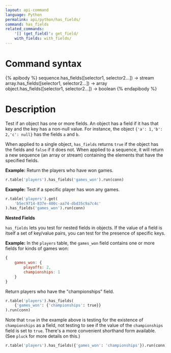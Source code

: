 ```yaml
---
layout: api-command
language: Python
permalink: api/python/has_fields/
command: has_fields
related_commands:
    '[] (get_field)': get_field/
    with_fields: with_fields/
---
```


# Command syntax #

{% apibody %}
sequence.has_fields([selector1, selector2...]) &rarr; stream
array.has_fields([selector1, selector2...]) &rarr; array
object.has_fields([selector1, selector2...]) &rarr; boolean
{% endapibody %}

# Description #

Test if an object has one or more fields. An object has a field if it has that key and the key has a non-null value. For instance, the object `{'a': 1,'b': 2,'c': null}` has the fields `a` and `b`.

When applied to a single object, `has_fields` returns `true` if the object has the fields and `false` if it does not. When applied to a sequence, it will return a new sequence (an array or stream) containing the elements that have the specified fields.

__Example:__ Return the players who have won games.

```py
r.table('players').has_fields('games_won').run(conn)
```

__Example:__ Test if a specific player has won any games.

```py
r.table('players').get(
    'b5ec9714-837e-400c-aa74-dbd35c9a7c4c'
).has_fields('games_won').run(conn)
```

**Nested Fields**

`has_fields` lets you test for nested fields in objects. If the value of a field is itself a set of key/value pairs, you can test for the presence of specific keys.

__Example:__ In the `players` table, the `games_won` field contains one or more fields for kinds of games won:

```js
{
    games_won: {
        playoffs: 2,
        championships: 1
    }
}
```

Return players who have the "championships" field.

```py
r.table('players').has_fields(
    {'games_won': {'championships': true}}
).run(conn)
```

Note that `true` in the example above is testing for the existence of `championships` as a field, not testing to see if the value of the `championships` field is set to `true`. There's a more convenient shorthand form available. (See `pluck` for more details on this.)

```py
r.table('players').has_fields({'games_won': 'championships'}).run(conn)
```
